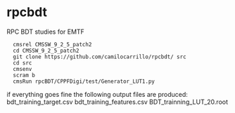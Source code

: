# rpcbdt
RPC BDT studies for EMTF

```
  cmsrel CMSSW_9_2_5_patch2
  cd CMSSW_9_2_5_patch2
  git clone https://github.com/camilocarrillo/rpcbdt/ src 
  cd src
  cmsenv
  scram b 
  cmsRun rpcBDT/CPPFDigi/test/Generator_LUT1.py 
 ```
if everything goes fine the following output files are produced:
bdt_training_target.csv bdt_training_features.csv BDT_trainning_LUT_20.root


